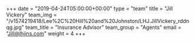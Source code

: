 +++
date = "2019-04-24T05:00:00+00:00"
type = "team"
title = "Jill Vickery"
team_img = "/v1574219418/Lee%2C%20Hill%20and%20Johnston/LHJ.JillVickery_rddnqg.jpg"
team_title = "Insurance Advisor"
team_group = "Agents"
email = "Jill@lhjins.com"
weight = 4
+++